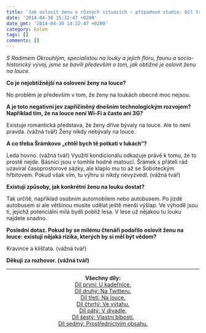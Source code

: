 ```yaml
---
title: 'Jak oslovit ženu v různých situacích — případové studie. Díl třetí: Na&nbsp;louce.'
date: '2014-04-30 15:32:47 +0200'
date_gmt: '2014-04-30 14:32:47 +0200'
category: kolem
tags: []
comments: []
---
```

<p><em>S Radimem Okrouhlým, specialistou na louky a jejich flóru, faunu a socio-historický vývoj, jsme se bavili především o tom, jak obtížné je oslovit ženu na louce.</em></p>
<p><strong>Co je nejobtížnější na oslovení ženy na louce?</strong></p>
<p>No problém je především v tom, že ženy na loukách obecně moc nejsou.</p>
<p><strong>A je toto negativní jev zapříčiněný dnešním technologickým rozvojem? Například tím, že na louce není Wi-Fi a často ani 3G?</strong></p>
<p>Existuje romantická představa, že ženy dříve bývaly na louce. Ale to není pravda. (vážná tvář) Ženy nikdy nebývaly na louce.</p>
<p><strong>A co třeba Šrámkovo „chtěl bych tě potkati v lukách“?</strong></p>
<p>Leda hovno. (vážná tvář) Využití kondicionálu odkazuje právě k tomu, že to prostě nejde. Básníci jsou v tomhle hodně matoucí. Šrámek s přáteli rád uzavíral časoprostorové sázky, ale klaplo mu to až se Soboteckým hřbitovem. Pokud však vím, tu výhru si nikdy nevyzvedl. (vážná tvář)</p>
<p><strong>Existují způsoby, jak konkrétní ženu na louku dostat?</strong></p>
<p>Tak určitě, například osobním automobilem nebo autobusem. Po jízdě autobusem si ale většinou musíte udělat ještě menší výšlap. Ve výhodě jsou ti, jejichž potenciální milá bydlí poblíž lesa. V lese už nějakou tu louku najdete snadno.</p>
<p><strong>Poslední dotaz. Pokud by se milému čtenáři podařilo oslovit ženu na louce: existují nějaká rizika, kterých by si měl být vědom?</strong></p>
<p>Kravince a klíšťata. (vážná tvář)</p>
<p><strong>Děkuji za rozhovor. (vážná tvář)</strong></p>
<hr>
<p style="text-align: center"><strong>Všechny díly:</strong><br><a href="http://podnebi.jan-martinek.com/jak-oslovit-zenu-v-ruznych-situacich-pripadove-studie-dil-prvni-u-kadernice/">Díl první: U kadeřnice.</a><br><a href="http://podnebi.jan-martinek.com/jak-oslovit-zenu-v-ruznych-situacich-pripadove-studie-dil-druhy-na-twitteru/">Díl druhý: Na Twitteru.</a><br><a href="http://podnebi.jan-martinek.com/jak-oslovit-zenu-v-ruznych-situacich-pripadove-studie-dil-treti-na-louce">Díl třetí: Na louce.</a><br><a href="http://podnebi.jan-martinek.com/jak-oslovit-zenu-v-ruznych-situacich-pripadove-studie-dil-ctvrty-ve-vytahu/">Díl čtvrtý: Ve výtahu.</a><br><a href="http://podnebi.jan-martinek.com/jak-oslovit-zenu-v-ruznych-situacich-pripadove-studie-dil-paty-v-divadle/">Díl pátý: V divadle.</a><br><a href="http://podnebi.jan-martinek.com/jak-oslovit-zenu-v-ruznych-situacich-pripadove-studie-dil-sesty-vlastni-blbosti/">Díl šestý: Vlastní blbostí.</a><br />
<a href="http://podnebi.jan-martinek.com/10-tipu-pro-osloveni-zeny-prostrednictvim-obsahu/">Díl sedmý: Prostřednictvím obsahu.</a></p>
